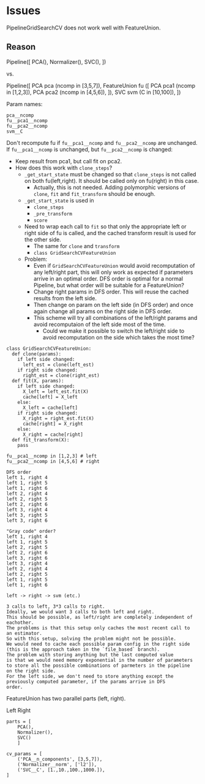 
Issues
======

PipelineGridSearchCV does not work well with FeatureUnion.

Reason
------

Pipeline([
  PCA(),
  Normalizer(),
  SVC(),
])

vs.

Pipeline([
  PCA pca (ncomp in [3,5,7]),
  FeatureUnion fu ([
  PCA pca1 (ncomp in [1,2,3]),
  PCA pca2 (ncomp in [4,5,6]),
  ]),
  SVC svm (C in [10,100]),
])

Param names:
```
pca__ncomp
fu__pca1__ncomp
fu__pca2__ncomp
svm__C
```

Don't recompute fu if `fu__pca1__ncomp` and `fu__pca2__ncomp` are unchanged.
If `fu__pca1__ncomp` is unchanged, but `fu__pca2__ncomp` is changed:
 * Keep result from pca1, but call fit on pca2.
 * How does this work with `clone_steps`?
   * `_get_start_state` must be changed so that
     `clone_steps` is not called on both fu(left,right).
     It should be called only on fu(right) in this case.
     * Actually, this is not needed. Adding polymorphic versions of
       `clone`, `fit` and `fit_transform` should be enough.
   * `_get_start_state` is used in
     * `clone_steps`
     * `_pre_transform`
     * `score`
   * Need to wrap each call to `fit` so that only the appropriate
     left or right side of fu is called, and the cached transform
     result is used for the other side.
     * The same for `clone` and `transform`
     * `class GridSearchCVFeatureUnion`
   * Problem:
     * Even if `GridSearchCVFeatureUnion` would avoid recomputation of
       any left/right part, this will only work as expected if
parameters arrive in an optimal order. DFS order is optimal for a normal
Pipeline, but what order will be suitable for a FeatureUnion?
     * Change right params in DFS order. This will reuse the cached
       results from the left side.
     * Then change on param on the left side (in DFS order) and once
       again change all params on the right side in DFS order.
     * This scheme will try all combinations of the left/right params
       and avoid recomputaion of the left side most of the time.
       * Could we make it possible to switch the left/right side
         to avoid recomputation on the side which takes the most time?

```
class GridSearchCVFeatureUnion:
  def clone(params):
    if left side changed:
      left_est = clone(left_est)
    if right side changed:
      right_est = clone(right_est)
  def fit(X, params):
    if left side changed:
      X_left = left_est.fit(X)
      cache[left] = X_left
    else:
      X_left = cache[left]
    if right side changed:
      X_right = right_est.fit(X)
      cache[right] = X_right
    else:
      X_right = cache[right]
  def fit_transform(X):
    pass
```
```
fu__pca1__ncomp in [1,2,3] # left
fu__pca2__ncomp in [4,5,6] # right

DFS order
left 1, right 4
left 1, right 5
left 1, right 6
left 2, right 4
left 2, right 5
left 2, right 6
left 3, right 4
left 3, right 5
left 3, right 6

"Gray code" order?
left 1, right 4
left 1, right 5
left 2, right 5
left 2, right 6
left 3, right 6
left 3, right 4
left 2, right 4
left 2, right 5
left 1, right 5
left 1, right 6

left -> right -> svm (etc.)

3 calls to left, 3*3 calls to right.
Ideally, we would want 3 calls to both left and right.
This should be possible, as left/right are completely independent of
eachother.
The problems is that this setup only caches the most recent call to
an estimator.
So with this setup, solving the problem might not be possible.
We would need to cache each possible param config in the right side
(this is the approach taken in the `file_based` branch).
The problem with storing anything but the last computed value
is that we would need memory exponential in the number of parameters
to store all the possible combinations of parmeters in the pipeline
on the right side.
For the left side, we don't need to store anything except the
previously computed parameter, if the params arrive in DFS
order.
```

FeatureUnion has two parallel parts (left, right).

Left                Right
```
parts = [
    PCA(),
    Normalizer(),
    SVC()
    ]

cv_params = [
    ('PCA__n_components', [3,5,7]),
    ('Normalizer__norm', ['l2']),
    ('SVC__C', [1.,10.,100.,1000.]),
]
```
